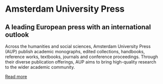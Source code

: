 # Amsterdam University Press

## A leading European press with an international outlook

Across the humanities and social sciences, Amsterdam University Press (AUP) publish academic monographs, edited collections, handbooks, reference works, textbooks, journals and conference proceedings. Through their diverse publication offerings, AUP aims to bring high-quality research to the wider academic community.

[Read more](https://www.aup.nl/en/about)
